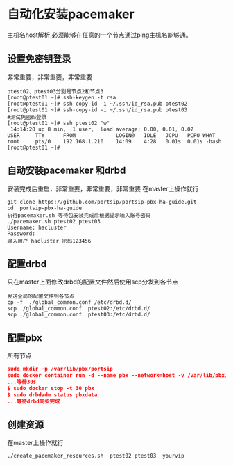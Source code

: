 # 自动化安装pacemaker
主机名host解析,必须能够在任意的一个节点通过ping主机名能够通。
## 设置免密钥登录
非常重要，非常重要，非常重要
```
ptest02、ptest03分别是节点2和节点3 
[root@ptest01 ~]# ssh-keygen -t rsa
[root@ptest01 ~]# ssh-copy-id -i ~/.ssh/id_rsa.pub ptest02
[root@ptest01 ~]# ssh-copy-id -i ~/.ssh/id_rsa.pub ptest03
#测试免密码登录
[root@ptest01 ~]# ssh ptest02 "w"
 14:14:20 up 8 min,  1 user,  load average: 0.00, 0.01, 0.02
USER     TTY      FROM             LOGIN@   IDLE   JCPU   PCPU WHAT
root     pts/0    192.168.1.210    14:09    4:28   0.01s  0.01s -bash
[root@ptest01 ~]# 

```
## 自动安装pacemaker 和drbd
安装完成后重启，非常重要，非常重要，非常重要 在master上操作就行
```
git clone https://github.com/portsip/portsip-pbx-ha-guide.git
cd  portsip-pbx-ha-guide
执行pacemaker.sh 等待包安装完成后根据提示输入账号密码
./pacemaker.sh ptest02 ptest03
Username: hacluster
Password: 
输入用户 hacluster 密码123456
```

## 配置drbd
只在master上面修改drbd的配置文件然后使用scp分发到各节点
```
发送全局的配置文件到各节点
cp -f  ./global_common.conf /etc/drbd.d/
scp ./global_common.conf  ptest02:/etc/drbd.d/
scp ./global_common.conf  ptest03:/etc/drbd.d/

```


## 配置pbx
所有节点

```json
sudo mkdir -p /var/lib/pbx/portsip
sudo docker container run -d --name pbx --network=host -v /var/lib/pbx/portsip:/var/lib/portsip -v /etc/localtime:/etc/localtime:ro  -e POSTGRES_PASSWORD=123456 -e POSTGRES_LISTEN_ADDRESSES="*,127.0.0.1" -e IP_ADDRESS="192.168.1.130"  portsip/pbx:12
...等待30s
$ sudo docker stop -t 30 pbx
$ sudo drbdadm status pbxdata
...等待drbd同步完成
```
## 创建资源
在master上操作就行
```
./create_pacemaker_resources.sh  ptest02 ptest03  yourvip
```